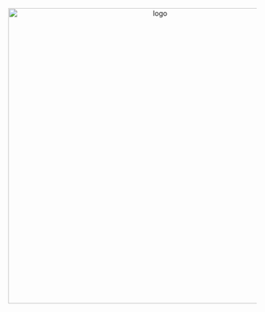 
<div align = "center">
<img src="![template](https://github.com/leotodisco/Textifier/assets/80098232/3da7046c-8031-4acd-bb28-a32d5a651b83)" alt="logo" width="600"/>
</div>
